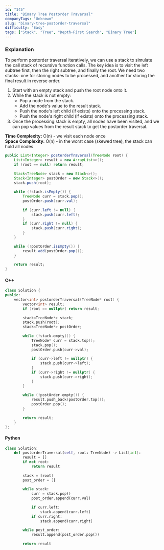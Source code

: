 ```yaml
---
id: "145"
title: "Binary Tree Postorder Traversal"
companyTags: "Unknown"
slug: "binary-tree-postorder-traversal"
difficulty: "Easy"
tags: ["Stack", "Tree", "Depth-First Search", "Binary Tree"]
---
```


### Explanation
To perform postorder traversal iteratively, we can use a stack to simulate the call stack of recursive function calls. The key idea is to visit the left subtree first, then the right subtree, and finally the root. We need two stacks: one for storing nodes to be processed, and another for storing the final result in reverse order.

1. Start with an empty stack and push the root node onto it.
2. While the stack is not empty:
   - Pop a node from the stack.
   - Add the node's value to the result stack.
   - Push the node's left child (if exists) onto the processing stack.
   - Push the node's right child (if exists) onto the processing stack.
3. Once the processing stack is empty, all nodes have been visited, and we can pop values from the result stack to get the postorder traversal.

**Time Complexity:** O(n) - we visit each node once  
**Space Complexity:** O(n) - in the worst case (skewed tree), the stack can hold all nodes

```java
public List<Integer> postorderTraversal(TreeNode root) {
    List<Integer> result = new ArrayList<>();
    if (root == null) return result;
    
    Stack<TreeNode> stack = new Stack<>();
    Stack<Integer> postOrder = new Stack<>();
    stack.push(root);
    
    while (!stack.isEmpty()) {
        TreeNode curr = stack.pop();
        postOrder.push(curr.val);
        
        if (curr.left != null) {
            stack.push(curr.left);
        }
        if (curr.right != null) {
            stack.push(curr.right);
        }
    }
    
    while (!postOrder.isEmpty()) {
        result.add(postOrder.pop());
    }
    
    return result;
}
```

#### C++
```cpp
class Solution {
public:
    vector<int> postorderTraversal(TreeNode* root) {
        vector<int> result;
        if (root == nullptr) return result;
        
        stack<TreeNode*> stack;
        stack.push(root);
        stack<TreeNode*> postOrder;
        
        while (!stack.empty()) {
            TreeNode* curr = stack.top();
            stack.pop();
            postOrder.push(curr->val);
            
            if (curr->left != nullptr) {
                stack.push(curr->left);
            }
            if (curr->right != nullptr) {
                stack.push(curr->right);
            }
        }
        
        while (!postOrder.empty()) {
            result.push_back(postOrder.top());
            postOrder.pop();
        }
        
        return result;
    }
};
```

#### Python
```python
class Solution:
    def postorderTraversal(self, root: TreeNode) -> List[int]:
        result = []
        if not root:
            return result
        
        stack = [root]
        post_order = []
        
        while stack:
            curr = stack.pop()
            post_order.append(curr.val)
            
            if curr.left:
                stack.append(curr.left)
            if curr.right:
                stack.append(curr.right)
        
        while post_order:
            result.append(post_order.pop())
        
        return result
```